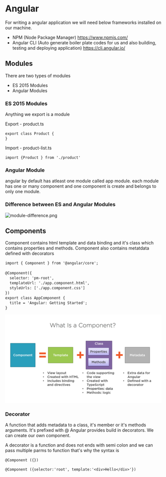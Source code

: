 # Angular

For writing a angular application we will need below frameworks installed on our machine.
* NPM (Node Package Manager) https://www.npmjs.com/
* Angular CLI (Auto generate boiler plate codes for us and also building, testing and deploying application) https://cli.angular.io/

## Modules

There are two types of modules
* ES 2015 Modules
* Angular Modules

### ES 2015 Modules
Anything we export is a module 

Export - product.ts
```
export class Product {
}
```

Import - product-list.ts
```
import {Product } from './product'
``` 

### Angular Module
angular by default has atleast one module called app module. each module has one or many component and one component is create and belongs to only one module.

### Difference between ES and Angular Modules
![module-difference.png](module-difference.png)

## Components
Component contains html template and data binding and it's class which contains properties and methods. Component also contains metatdata defined with decorators

```
import { Component } from '@angular/core';

@Component({
  selector: 'pm-root',
  templateUrl: './app.component.html',
  styleUrls: ['./app.component.css']
})
export class AppComponent {
  title = 'Angular: Getting Started';
}

```

![component.png](component.png)

### Decorator
A function that adds metadata to a class, it's member or it's methods arguments. It's prefixed with @
Angular provides build in decorators. We can create our own component.

A decorator is a function and does not ends with semi colon and we can pass multiple parms to function that's why the syntax is 
```
@Component ({})
```
```
@Component ({selector:'root', template:'<div>Hello</div>'})
```
